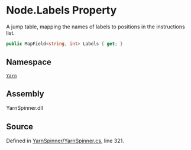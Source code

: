 <!-- This file was generated by a tool. Do not edit this file by hand. -->

# Node.Labels Property

A jump table, mapping the names of labels to positions in the
instructions list.


```csharp
public MapField<string, int> Labels { get; }
```



## Namespace
[`Yarn`](/api/csharp/yarn/README.md)

## Assembly
YarnSpinner.dll

## Source
Defined in [YarnSpinner/YarnSpinner.cs](https://github.com/YarnSpinnerTool/YarnSpinner//blob/develop/YarnSpinner/YarnSpinner.cs#L321), line 321.

